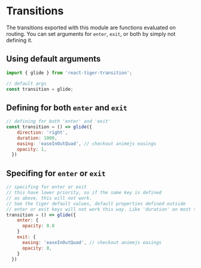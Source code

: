 # Transitions

The transitions exported with this module are functions evaluated on routing. You can set arguments for `enter`, `exit`, or both by simply not defining it.

## Using default arguments

```javascript
import { glide } from 'react-tiger-transition';

// default args
const transition = glide;
```

## Defining for both `enter` and `exit`

```javascript
// defining for both 'enter' and 'exit'
const transition = () => glide({
    direction: 'right',
    duration: 1000,
    easing: 'easeInOutQuad', // checkout animejs easings
    opacity: 1,
  })
```

## Specifing for `enter` or `exit`

```javascript
// specifing for enter or exit
// this have lower priority, so if the same key is defined
// as above, this will not work.
// See the tiger default values, default properties defined outside
// enter or exit keys will not work this way. Like 'duration' on most tigers.
transition = () => glide({
    enter: {
      opacity: 0.8
    }
    exit: {
      easing: 'easeInOutQuad', // checkout animejs easings
      opacity: 0,
    }
  })
```
